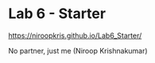 # Lab 6 - Starter
https://niroopkris.github.io/Lab6_Starter/ 

No partner, just me (Niroop Krishnakumar)
